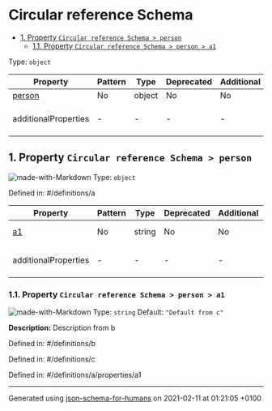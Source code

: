 # Circular reference Schema

- [1. Property `Circular reference Schema > person`](#person)
  - [1.1. Property `Circular reference Schema > person > a1`](#person_a1)

Type: `object`

| Property | Pattern | Type | Deprecated | Additional | Description |
| -------- | ------- | ---- | ---------- | ---------- | ----------- |
| [person](#person)|No|object|No| No|-|
  | additionalProperties | - | - | - | - |  [![made-with-Markdown](https://img.shields.io/badge/Any%20type-allowed-green)](# "Additional Properties of any type are allowed.") | - |        

## <a name="person"></a>1. Property `Circular reference Schema > person`

![made-with-Markdown](https://img.shields.io/badge/Optional-yellow)
Type: `object`

Defined in: #/definitions/a

| Property | Pattern | Type | Deprecated | Additional | Description |
| -------- | ------- | ---- | ---------- | ---------- | ----------- |
| [a1](#person_a1)|No|string|No| No|Description from b|
  | additionalProperties | - | - | - | - |  [![made-with-Markdown](https://img.shields.io/badge/Any%20type-allowed-green)](# "Additional Properties of any type are allowed.") | - |        

### <a name="person_a1"></a>1.1. Property `Circular reference Schema > person > a1`

![made-with-Markdown](https://img.shields.io/badge/Optional-yellow)
Type: `string`
Default: `"Default from c"`

**Description:** Description from b

Defined in: #/definitions/b

Defined in: #/definitions/c

Defined in: #/definitions/a/properties/a1

----------------------------------------------------------------------------------------------------------------------------
Generated using [json-schema-for-humans](https://github.com/coveooss/json-schema-for-humans) on 2021-02-11 at 01:21:05 +0100